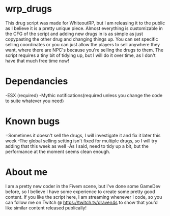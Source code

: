 # wrp_drugs

This drug script was made for WhiteoutRP, but I am releasing it to the public as I believe it is a pretty unique piece. Almost everything is customizable in the CFG of the script and adding new drugs in is as simple as just copypasting the other drug and changing things up. You can set specific selling coordinates or you can just allow the players to sell anywhere they want, where there are NPC's because you're selling the drugs to them. The script requires a tiny bit of tidying up, but I will do it over time, as I don't have that much free time now!

# Dependancies
  -ESX (required)
  -Mythic notifications(required unless you change the code to suite whatever you need)
  
# Known bugs
  =Sometimes it doesn't sell the drugs, I will investigate it and fix it later this week
  -The global selling setting isn't fixed for multiple drugs, so I will try adding that this week as well
  -As I said, need to tidy up a bit, but the performance at the moment seems clean enough.

# About me
  I am a pretty new coder in the Fivem scene, but I've done some GameDev before, so I believe I have some experience to create some pretty good content. If you like the script here, I am streaming whenever I code, so you can follow me on Twitch @ https://twitch.tv/draven4s to show that you'd like similar content released publically!

